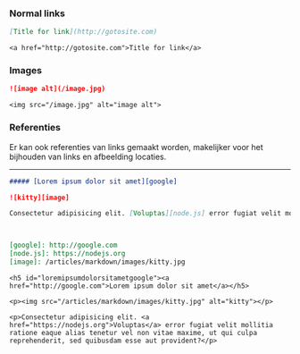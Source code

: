 ### Normal links

```markdown
[Title for link](http://gotosite.com)
```

```markup
<a href="http://gotosite.com">Title for link</a>
```

### Images

```markdown
![image alt](/image.jpg)
```

```markup
<img src="/image.jpg" alt="image alt">
```

### Referenties

Er kan ook referenties van links gemaakt worden, makelijker voor het bijhouden van links en afbeelding locaties.

---

```markdown
##### [Lorem ipsum dolor sit amet][google]

![kitty][image]

Consectetur adipisicing elit. [Voluptas][node.js] error fugiat velit mollitia ratione eaque alias tenetur vel non vitae maxime, ut qui culpa reprehenderit, sed quibusdam esse aut provident?



[google]: http://google.com
[node.js]: https://nodejs.org
[image]: /articles/markdown/images/kitty.jpg
```

```markup
<h5 id="loremipsumdolorsitametgoogle"><a href="http://google.com">Lorem ipsum dolor sit amet</a></h5>

<p><img src="/articles/markdown/images/kitty.jpg" alt="kitty"></p>

<p>Consectetur adipisicing elit. <a href="https://nodejs.org">Voluptas</a> error fugiat velit mollitia ratione eaque alias tenetur vel non vitae maxime, ut qui culpa reprehenderit, sed quibusdam esse aut provident?</p>
```
